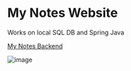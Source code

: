 # My Notes Website

Works on local SQL DB and Spring Java

[My Notes Backend](https://github.com/fairytale4599/mynotes-backend)

![image](https://github.com/user-attachments/assets/75483e01-277e-4441-8afa-cdcac94bbbd0)
